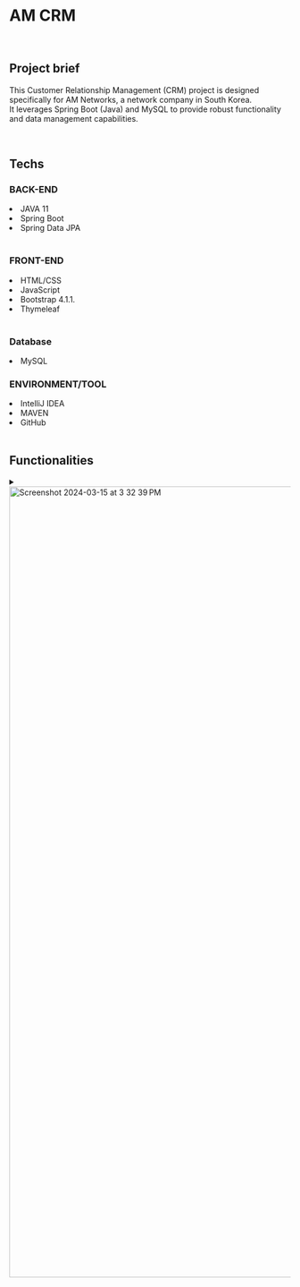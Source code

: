 <h1> AM CRM </h1>

<br>

<h2>Project brief</h2>

This Customer Relationship Management (CRM) project is designed specifically for AM Networks, a network company in South Korea. 
<br>
It leverages Spring Boot (Java) and MySQL to provide robust functionality and data management capabilities.

<br>

<h2>Techs</h2>

<h3>BACK-END</h3>
<li>JAVA 11</li>
<li>Spring Boot</li>
<li>Spring Data JPA</li>

<br>

<h3>FRONT-END</h3>
<li>HTML/CSS</li>
<li>JavaScript</li>
<li>Bootstrap 4.1.1.</li>
<li>Thymeleaf</li>

<br>

<h3>Database</h3>
<li>MySQL</li>

<h3>ENVIRONMENT/TOOL</h3>
<li>IntelliJ IDEA</li>
<li>MAVEN</li>
<li>GitHub</li>

<br>

<h2>Functionalities</h2>
<details>
  <li>User/Admin Login</li>
  <summary> 
    <img width="1414" alt="Screenshot 2024-03-15 at 3 32 39 PM" src="https://github.com/TeraSeo/SpringBoot-CRM-project/assets/96968917/27a5a967-7d38-4699-b1cd-ac44ff60d2de">
  </summary>
</details>

